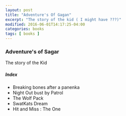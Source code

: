 ```yaml
---
layout: post
title: "Adventure's Of Gagan"
excerpt: "The story of the kid ( I might have ???)"
modified: 2016-06-01T14:17:25-04:00
categories: books
tags: [ books ]
---
```



### Adventure's of Sagar

The story of the Kid

##### Index
- Breaking bones after a panenka
- Night Out bust by Patrol
- The Wolf Pack
- SwatKats Dream
- Hit and Miss : The One
